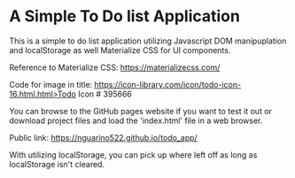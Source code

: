 # A Simple To Do list Application

This is a simple to do list application utilizing Javascript DOM manipuplation and localStorage as well Materialize CSS for UI components.

Reference to Materialize CSS: https://materializecss.com/

Code for image in title: https://icon-library.com/icon/todo-icon-16.html.html>Todo Icon # 395666

You can browse to the GitHub pages website if you want to test it out or download project files and load the 'index.html' file in a web browser.

Public link: https://nguarino522.github.io/todo_app/

With utilizing localStorage, you can pick up where left off as long as localStorage isn't cleared.